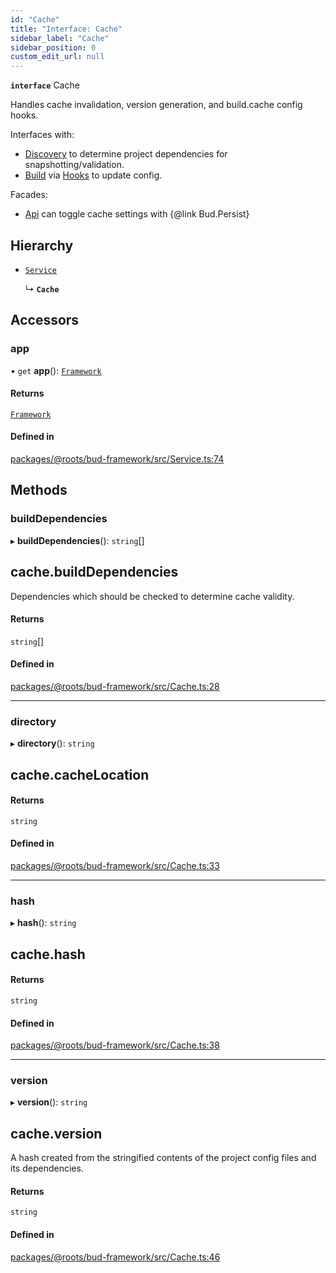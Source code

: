 ```yaml
---
id: "Cache"
title: "Interface: Cache"
sidebar_label: "Cache"
sidebar_position: 0
custom_edit_url: null
---
```


**`interface`** Cache

Handles cache invalidation, version generation, and build.cache config hooks.

Interfaces with:

 - [Discovery](../classes/Discovery.md) to determine project dependencies for snapshotting/validation.
 - [Build](Build.md) via [Hooks](Hooks.md) to update config.

Facades:

 - [Api](Api.md) can toggle cache settings with {@link Bud.Persist}

## Hierarchy

- [`Service`](../classes/Service.md)

  ↳ **`Cache`**

## Accessors

### app

• `get` **app**(): [`Framework`](../classes/Framework.md)

#### Returns

[`Framework`](../classes/Framework.md)

#### Defined in

[packages/@roots/bud-framework/src/Service.ts:74](https://github.com/roots/bud/blob/f85a5e1be/packages/@roots/bud-framework/src/Service.ts#L74)

## Methods

### buildDependencies

▸ **buildDependencies**(): `string`[]

## cache.buildDependencies

Dependencies which should be checked to determine cache
validity.

#### Returns

`string`[]

#### Defined in

[packages/@roots/bud-framework/src/Cache.ts:28](https://github.com/roots/bud/blob/f85a5e1be/packages/@roots/bud-framework/src/Cache.ts#L28)

___

### directory

▸ **directory**(): `string`

## cache.cacheLocation

#### Returns

`string`

#### Defined in

[packages/@roots/bud-framework/src/Cache.ts:33](https://github.com/roots/bud/blob/f85a5e1be/packages/@roots/bud-framework/src/Cache.ts#L33)

___

### hash

▸ **hash**(): `string`

## cache.hash

#### Returns

`string`

#### Defined in

[packages/@roots/bud-framework/src/Cache.ts:38](https://github.com/roots/bud/blob/f85a5e1be/packages/@roots/bud-framework/src/Cache.ts#L38)

___

### version

▸ **version**(): `string`

## cache.version

A hash created from the stringified contents of the project config files
and its dependencies.

#### Returns

`string`

#### Defined in

[packages/@roots/bud-framework/src/Cache.ts:46](https://github.com/roots/bud/blob/f85a5e1be/packages/@roots/bud-framework/src/Cache.ts#L46)
